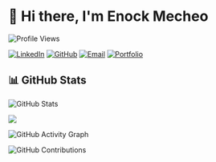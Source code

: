 # 👋 Hi there, I'm Enock Mecheo
![Profile Views](https://komarev.com/ghpvc/?username=EnockMagara&color=blueviolet&style=flat-square)

[![LinkedIn](https://img.shields.io/badge/LinkedIn-0077B5?style=for-the-badge&logo=linkedin&logoColor=white)](https://www.linkedin.com/in/enock-mecheo-56390b1a6/)
[![GitHub](https://img.shields.io/badge/GitHub-100000?style=for-the-badge&logo=github&logoColor=white)](https://github.com/EnockMagara)
[![Email](https://img.shields.io/badge/Email-D14836?style=for-the-badge&logo=gmail&logoColor=white)](mailto:enockmecheo@nyu.edu)
[![Portfolio](https://img.shields.io/badge/Portfolio-1E88E5?style=for-the-badge&logo=firefox&logoColor=white)](https://enockmecheo.com/)



## 📊 GitHub Stats

![GitHub Stats](https://github-readme-stats.vercel.app/api?username=EnockMagara&show_icons=true&theme=radical)


*<!-- Total Contributions -->*
![](https://github-readme-streak-stats.herokuapp.com/?user=EnockMagara&theme=radical&hide_border=false&include_all_commits=true&count_private=true)

*<!-- GitHub Contributions Graph -->*
![GitHub Activity Graph](https://activity-graph.herokuapp.com/graph?username=EnockMagara&theme=radical)

*<!-- Contributions Timeline -->*
![GitHub Contributions](https://github-readme-stats.vercel.app/api?username=EnockMagara&show_icons=true&theme=radical&count_private=true&include_all_commits=true&custom_title=Contributions%20since%20Jan%202024&from=2024-01-01)
